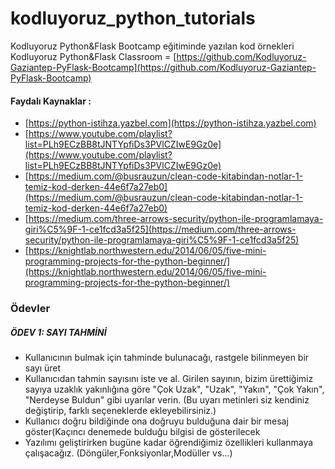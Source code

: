 # kodluyoruz_python_tutorials
Kodluyoruz Python&amp;Flask Bootcamp eğitiminde yazılan kod örnekleri
Kodluyoruz Python&Flask Classroom = [https://github.com/Kodluyoruz-Gaziantep-PyFlask-Bootcamp](https://github.com/Kodluyoruz-Gaziantep-PyFlask-Bootcamp)

#### Faydalı Kaynaklar :
 - [https://python-istihza.yazbel.com](https://python-istihza.yazbel.com)
 - [https://www.youtube.com/playlist?list=PLh9ECzBB8tJNTYpfiDs3PVlCZIwE9Gz0e](https://www.youtube.com/playlist?list=PLh9ECzBB8tJNTYpfiDs3PVlCZIwE9Gz0e)
 - [https://medium.com/@busrauzun/clean-code-kitabindan-notlar-1-temiz-kod-derken-44e6f7a27eb0](https://medium.com/@busrauzun/clean-code-kitabindan-notlar-1-temiz-kod-derken-44e6f7a27eb0)
 - [https://medium.com/three-arrows-security/python-ile-programlamaya-giri%C5%9F-1-ce1fcd3a5f25](https://medium.com/three-arrows-security/python-ile-programlamaya-giri%C5%9F-1-ce1fcd3a5f25)
 - [https://knightlab.northwestern.edu/2014/06/05/five-mini-programming-projects-for-the-python-beginner/](https://knightlab.northwestern.edu/2014/06/05/five-mini-programming-projects-for-the-python-beginner/)


### Ödevler
##### ÖDEV 1: SAYI TAHMİNİ
- Kullanıcının bulmak için tahminde bulunacağı, rastgele bilinmeyen bir sayı üret
- Kullanıcıdan tahmin sayısını iste ve al. Girilen sayının, bizim ürettiğimiz sayıya uzaklık yakınlığına göre
	"Çok Uzak", "Uzak", "Yakın", "Çok Yakın", "Nerdeyse Buldun" gibi uyarılar verin.
	(Bu uyarı metinleri siz kendiniz değiştirip, farklı seçeneklerde ekleyebilirsiniz.)
- Kullanıcı doğru bildiğinde ona doğruyu bulduğuna dair bir mesaj göster(Kaçıncı denemede bulduğu bilgisi de gösterilecek
- Yazılımı geliştirirken bugüne kadar öğrendiğimiz özellikleri kullanmaya çalışacağız. (Döngüler,Fonksiyonlar,Modüller vs...)
